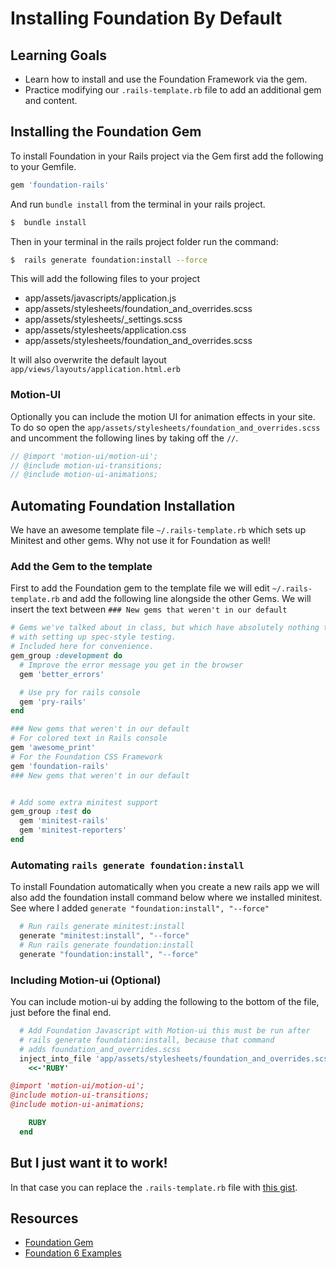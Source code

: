 #  Installing Foundation By Default

## Learning Goals
- Learn how to install and use the Foundation Framework via the gem.
- Practice modifying our `.rails-template.rb` file to add an additional gem and content.

## Installing the Foundation Gem

To install Foundation in your Rails project via the Gem first add the following to your Gemfile.

```ruby
gem 'foundation-rails'
```

And run `bundle install` from the terminal in your rails project.  

```bash
$  bundle install
```


Then in your terminal in the rails project folder run the command:

```bash
$  rails generate foundation:install --force
```

This will add the following files to your project
-  app/assets/javascripts/application.js
-  app/assets/stylesheets/foundation_and_overrides.scss
-  app/assets/stylesheets/_settings.scss
-  app/assets/stylesheets/application.css
-  app/assets/stylesheets/foundation_and_overrides.scss  

It will also overwrite the default layout `app/views/layouts/application.html.erb`

### Motion-UI

Optionally you can include the motion UI for animation effects in your site.  To do so open the `app/assets/stylesheets/foundation_and_overrides.scss` and uncomment the following lines by taking off the `//`.

```scss
// @import 'motion-ui/motion-ui';
// @include motion-ui-transitions;
// @include motion-ui-animations;
```


## Automating Foundation Installation

We have an awesome template file `~/.rails-template.rb` which sets up Minitest and other gems.  Why not use it for Foundation as well!

### Add the Gem to the template

First to add the Foundation gem to the template file we will edit `~/.rails-template.rb`  and add the following line alongside the other Gems.  We will insert the text between `### New gems that weren't in our default`


```ruby
# Gems we've talked about in class, but which have absolutely nothing to do
# with setting up spec-style testing.
# Included here for convenience.
gem_group :development do
  # Improve the error message you get in the browser
  gem 'better_errors'

  # Use pry for rails console
  gem 'pry-rails'
end

### New gems that weren't in our default 
# For colored text in Rails console
gem 'awesome_print'
# For the Foundation CSS Framework
gem 'foundation-rails'
### New gems that weren't in our default 


# Add some extra minitest support
gem_group :test do
  gem 'minitest-rails'
  gem 'minitest-reporters'
end
```

### Automating `rails generate foundation:install`

To install Foundation automatically when you create a new rails app we will also add the foundation install command below where we installed minitest.  See where I added `generate "foundation:install", "--force"`

```ruby
  # Run rails generate minitest:install
  generate "minitest:install", "--force"
  # Run rails generate foundation:install
  generate "foundation:install", "--force"
```

### Including Motion-ui (Optional)

You can include motion-ui by adding the following to the bottom of the file, just before the final end.

```ruby
  # Add Foundation Javascript with Motion-ui this must be run after
  # rails generate foundation:install, because that command
  # adds foundation_and_overrides.scss
  inject_into_file 'app/assets/stylesheets/foundation_and_overrides.scss', after: '// @include motion-ui-animations;' do
    <<-'RUBY'

@import 'motion-ui/motion-ui';
@include motion-ui-transitions;
@include motion-ui-animations;

    RUBY
  end
```

## But I just want it to work!

In that case you can replace the `.rails-template.rb` file with [this gist](https://gist.github.com/CheezItMan/381344fc4655ff22c28fe24ecaf01917).

## Resources
- [Foundation Gem](https://github.com/zurb/foundation-rails)
- [Foundation 6 Examples](http://foundation.zurb.com/sites/docs/kitchen-sink.html)

